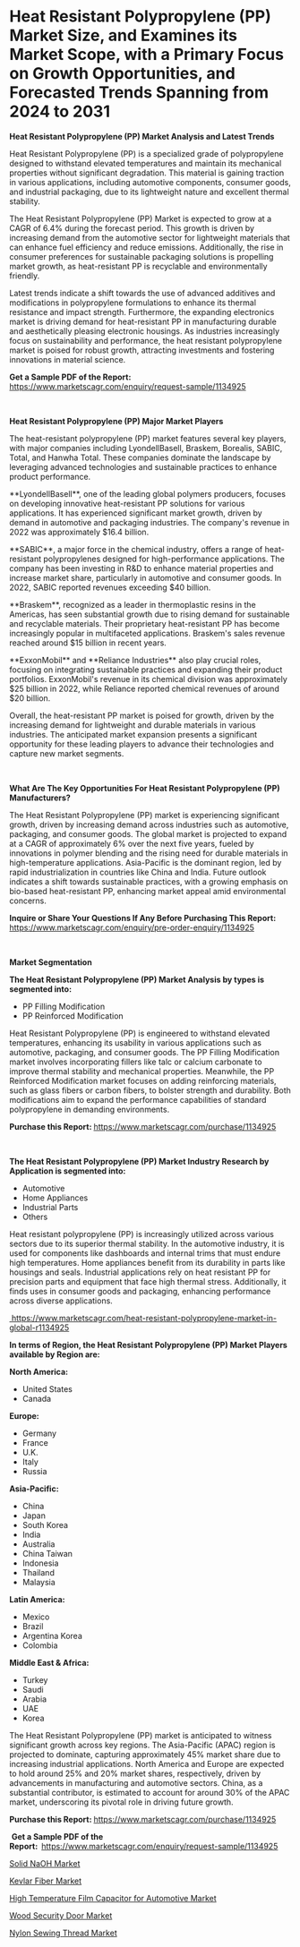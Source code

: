 <p><h1>Heat Resistant Polypropylene (PP) Market Size, and Examines its Market Scope, with a Primary Focus on Growth Opportunities, and Forecasted Trends Spanning from 2024 to 2031</h1></p><p><strong>Heat Resistant Polypropylene (PP) Market Analysis and Latest Trends</strong></p>
<p><p>Heat Resistant Polypropylene (PP) is a specialized grade of polypropylene designed to withstand elevated temperatures and maintain its mechanical properties without significant degradation. This material is gaining traction in various applications, including automotive components, consumer goods, and industrial packaging, due to its lightweight nature and excellent thermal stability.</p><p>The Heat Resistant Polypropylene (PP) Market is expected to grow at a CAGR of 6.4% during the forecast period. This growth is driven by increasing demand from the automotive sector for lightweight materials that can enhance fuel efficiency and reduce emissions. Additionally, the rise in consumer preferences for sustainable packaging solutions is propelling market growth, as heat-resistant PP is recyclable and environmentally friendly.</p><p>Latest trends indicate a shift towards the use of advanced additives and modifications in polypropylene formulations to enhance its thermal resistance and impact strength. Furthermore, the expanding electronics market is driving demand for heat-resistant PP in manufacturing durable and aesthetically pleasing electronic housings. As industries increasingly focus on sustainability and performance, the heat resistant polypropylene market is poised for robust growth, attracting investments and fostering innovations in material science.</p></p>
<p><strong>Get a Sample PDF of the Report:&nbsp;</strong> <a href="https://www.marketscagr.com/enquiry/request-sample/1134925?utm_campaign=1278&utm_medium=2&utm_source=Github&utm_content=ia&utm_term=09102024&utm_id=heat-resistant-polypropylene-pp">https://www.marketscagr.com/enquiry/request-sample/1134925</a></p>
<p>&nbsp;</p>
<p><strong>Heat Resistant Polypropylene (PP) Major Market Players</strong></p>
<p><p>The heat-resistant polypropylene (PP) market features several key players, with major companies including LyondellBasell, Braskem, Borealis, SABIC, Total, and Hanwha Total. These companies dominate the landscape by leveraging advanced technologies and sustainable practices to enhance product performance.</p><p>**LyondellBasell**, one of the leading global polymers producers, focuses on developing innovative heat-resistant PP solutions for various applications. It has experienced significant market growth, driven by demand in automotive and packaging industries. The company's revenue in 2022 was approximately $16.4 billion.</p><p>**SABIC**, a major force in the chemical industry, offers a range of heat-resistant polypropylenes designed for high-performance applications. The company has been investing in R&D to enhance material properties and increase market share, particularly in automotive and consumer goods. In 2022, SABIC reported revenues exceeding $40 billion.</p><p>**Braskem**, recognized as a leader in thermoplastic resins in the Americas, has seen substantial growth due to rising demand for sustainable and recyclable materials. Their proprietary heat-resistant PP has become increasingly popular in multifaceted applications. Braskem's sales revenue reached around $15 billion in recent years.</p><p>**ExxonMobil** and **Reliance Industries** also play crucial roles, focusing on integrating sustainable practices and expanding their product portfolios. ExxonMobil's revenue in its chemical division was approximately $25 billion in 2022, while Reliance reported chemical revenues of around $20 billion.</p><p>Overall, the heat-resistant PP market is poised for growth, driven by the increasing demand for lightweight and durable materials in various industries. The anticipated market expansion presents a significant opportunity for these leading players to advance their technologies and capture new market segments.</p></p>
<p>&nbsp;</p>
<p><strong>What Are The Key Opportunities For Heat Resistant Polypropylene (PP) Manufacturers?</strong></p>
<p><p>The Heat Resistant Polypropylene (PP) market is experiencing significant growth, driven by increasing demand across industries such as automotive, packaging, and consumer goods. The global market is projected to expand at a CAGR of approximately 6% over the next five years, fueled by innovations in polymer blending and the rising need for durable materials in high-temperature applications. Asia-Pacific is the dominant region, led by rapid industrialization in countries like China and India. Future outlook indicates a shift towards sustainable practices, with a growing emphasis on bio-based heat-resistant PP, enhancing market appeal amid environmental concerns.</p></p>
<p><strong>Inquire or Share Your Questions If Any Before Purchasing This Report:</strong> <a href="https://www.marketscagr.com/enquiry/pre-order-enquiry/1134925?utm_campaign=1278&utm_medium=2&utm_source=Github&utm_content=ia&utm_term=09102024&utm_id=heat-resistant-polypropylene-pp">https://www.marketscagr.com/enquiry/pre-order-enquiry/1134925</a></p>
<p>&nbsp;</p>
<p><strong>Market Segmentation</strong></p>
<p><strong>The Heat Resistant Polypropylene (PP) Market Analysis by types is segmented into:</strong></p>
<p><ul><li>PP Filling Modification</li><li>PP Reinforced Modification</li></ul></p>
<p><p>Heat Resistant Polypropylene (PP) is engineered to withstand elevated temperatures, enhancing its usability in various applications such as automotive, packaging, and consumer goods. The PP Filling Modification market involves incorporating fillers like talc or calcium carbonate to improve thermal stability and mechanical properties. Meanwhile, the PP Reinforced Modification market focuses on adding reinforcing materials, such as glass fibers or carbon fibers, to bolster strength and durability. Both modifications aim to expand the performance capabilities of standard polypropylene in demanding environments.</p></p>
<p><strong>Purchase this Report:&nbsp;</strong><a href="https://www.marketscagr.com/purchase/1134925?utm_campaign=1278&utm_medium=2&utm_source=Github&utm_content=ia&utm_term=09102024&utm_id=heat-resistant-polypropylene-pp">https://www.marketscagr.com/purchase/1134925</a></p>
<p>&nbsp;</p>
<p><strong>The Heat Resistant Polypropylene (PP) Market Industry Research by Application is segmented into:</strong></p>
<p><ul><li>Automotive</li><li>Home Appliances</li><li>Industrial Parts</li><li>Others</li></ul></p>
<p><p>Heat resistant polypropylene (PP) is increasingly utilized across various sectors due to its superior thermal stability. In the automotive industry, it is used for components like dashboards and internal trims that must endure high temperatures. Home appliances benefit from its durability in parts like housings and seals. Industrial applications rely on heat resistant PP for precision parts and equipment that face high thermal stress. Additionally, it finds uses in consumer goods and packaging, enhancing performance across diverse applications.</p></p>
<p><a href="https://www.marketscagr.com/heat-resistant-polypropylene-market-in-global-r1134925?utm_campaign=1278&utm_medium=2&utm_source=Github&utm_content=ia&utm_term=09102024&utm_id=heat-resistant-polypropylene-pp">&nbsp;https://www.marketscagr.com/heat-resistant-polypropylene-market-in-global-r1134925</a></p>
<p><strong>In terms of Region, the Heat Resistant Polypropylene (PP) Market Players available by Region are:</strong></p>
<p>
    <p> <strong> North America: </strong>
        <ul>
            <li>United States</li>
            <li>Canada</li>
        </ul>
        </p> 
    <p> <strong> Europe: </strong>
        <ul>
            <li>Germany</li>
            <li>France</li>
            <li>U.K.</li>
            <li>Italy</li>
            <li>Russia</li>
        </ul>
        </p> 
    <p> <strong> Asia-Pacific: </strong>
        <ul>
            <li>China</li>
            <li>Japan</li>
            <li>South Korea</li>
            <li>India</li>
            <li>Australia</li>
            <li>China Taiwan</li>
            <li>Indonesia</li>
            <li>Thailand</li>
            <li>Malaysia</li>
        </ul>
        </p> 
    <p> <strong> Latin America: </strong>
        <ul>
            <li>Mexico</li>
            <li>Brazil</li>
            <li>Argentina Korea</li>
            <li>Colombia</li>
        </ul>
        </p> 
    <p> <strong> Middle East & Africa: </strong>
        <ul>
            <li>Turkey</li>
            <li>Saudi</li>
            <li>Arabia</li>
            <li>UAE</li>
            <li>Korea</li>
        </ul>
    </p>
    </p>
<p><p>The Heat Resistant Polypropylene (PP) market is anticipated to witness significant growth across key regions. The Asia-Pacific (APAC) region is projected to dominate, capturing approximately 45% market share due to increasing industrial applications. North America and Europe are expected to hold around 25% and 20% market shares, respectively, driven by advancements in manufacturing and automotive sectors. China, as a substantial contributor, is estimated to account for around 30% of the APAC market, underscoring its pivotal role in driving future growth.</p></p>
<p><strong>Purchase this Report: </strong><a href="https://www.marketscagr.com/purchase/1134925?utm_campaign=1278&utm_medium=2&utm_source=Github&utm_content=ia&utm_term=09102024&utm_id=heat-resistant-polypropylene-pp">https://www.marketscagr.com/purchase/1134925</a></p>
<p>&nbsp;<strong>Get a Sample PDF of the Report:&nbsp;&nbsp;</strong><a href="https://www.marketscagr.com/enquiry/request-sample/1134925?utm_campaign=1278&utm_medium=2&utm_source=Github&utm_content=ia&utm_term=09102024&utm_id=heat-resistant-polypropylene-pp">https://www.marketscagr.com/enquiry/request-sample/1134925</a></p>
<p><strong></strong></p>
<p><p><a href="https://www.linkedin.com/pulse/solid-naoh-mosaic-piecing-together-global-market-dynamics-2024-2031-k7zhc?utm_campaign=1278&utm_medium=2&utm_source=Github&utm_content=ia&utm_term=09102024&utm_id=heat-resistant-polypropylene-pp">Solid NaOH Market</a></p><p><a href="https://www.linkedin.com/pulse/kevlar-fiber-market-overview-global-trends-future-prospects-gmuec?utm_campaign=1278&utm_medium=2&utm_source=Github&utm_content=ia&utm_term=09102024&utm_id=heat-resistant-polypropylene-pp">Kevlar Fiber Market</a></p><p><a href="https://github.com/AKSHATREPORTPRIME/Market-Research-Report-List-6/blob/main/high-temperature-film-capacitor-for-automotive-market.md?utm_campaign=1278&utm_medium=2&utm_source=Github&utm_content=ia&utm_term=09102024&utm_id=heat-resistant-polypropylene-pp">High Temperature Film Capacitor for Automotive Market</a></p><p><a href="https://www.linkedin.com/pulse/wood-security-door-market-global-trends-forecast-2024-2031-vw9rf?utm_campaign=1278&utm_medium=2&utm_source=Github&utm_content=ia&utm_term=09102024&utm_id=heat-resistant-polypropylene-pp">Wood Security Door Market</a></p><p><a href="https://www.linkedin.com/pulse/global-nylon-sewing-thread-market-focus-product-type-polyester-pgtjc?utm_campaign=1278&utm_medium=2&utm_source=Github&utm_content=ia&utm_term=09102024&utm_id=heat-resistant-polypropylene-pp">Nylon Sewing Thread Market</a></p></p>
